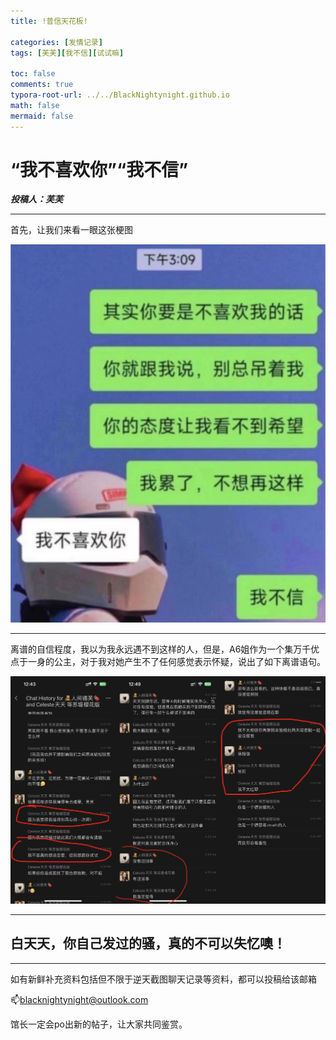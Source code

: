 ```yaml
---
title: !普信天花板!

categories: [发情记录]
tags: [芙芙][我不信][试试嘛]

toc: false
comments: true
typora-root-url: ../../BlackNightynight.github.io
math: false
mermaid: false
---
```


# “我不喜欢你”“我不信”

***投稿人：芙芙***

------

首先，让我们来看一眼这张梗图

![](/assets/blog_res/2023-03-25-Idontbelieve.assets/Image_20230325064838-1679699108494-9.jpg)

------

离谱的自信程度，我以为我永远遇不到这样的人，但是，A6姐作为一个集万千优点于一身的公主，对于我对她产生不了任何感觉表示怀疑，说出了如下离谱语句。

<img src="/assets/blog_res/2023-03-25-Idontbelieve.assets/%E6%88%91%E4%B8%8D%E4%BF%A1.png"  />

------

## 白天天，你自己发过的骚，真的不可以失忆噢！

------

如有新鲜补充资料包括但不限于逆天截图聊天记录等资料，都可以投稿给该邮箱

📫blacknightynight@outlook.com 

馆长一定会po出新的帖子，让大家共同鉴赏。